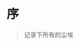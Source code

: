 # 序

> 记录下所有的尘埃

<!-- ## 大众创业 万众创新

李克强总理在 2014 年夏季达沃斯论坛上发出“大众创业，万众创新”的号召，势必在中国 960 万平方公里的土地上掀起“大众创业、草根创业”的新浪潮，形成“万众创新”的新势态。

2015 年 9 月从公司提出辞呈，开始思考未来如何更好地实现精神追求和自身价值，于是迈出了创造财富的新进程。

## 创业之路 艰险且阻

大多数从事软件研发出身的创业者，开始时选择的路径大抵逃不过服务外包的形式，我同样如此坠入深渊。
团队核心成员的培养、服务订单的来源、办公场所的选址、政府服务政策的倾斜点和力度等等，都需要一一去思考。 -->

<!-- 从我作为曾经打工者的角度来看，培养团队核心成员是简单易行的事情，毕竟不用去考虑人员薪资问题，实属不行也可以做些思想工作清退不合格的人选。但当公司是属于自己时，这个问题显然没有那么简单。曾经有专业的 HR 团队为你排忧解难，现在只有自己。

曾经招聘过一名 UI 设计人员，学历不高，但胜在行伍出身，我浅显的认为技能不行还尚可培养。前前后后分配了多项任务，包含定义“**应用设计规范、使用已定义好的规范进行不同应用的设计**”，很显然这并不是他之所长。本着培养的心态（现在看来则是心慈手软）开始安排他自行学习，无论是上班还是下班，我都付出了不菲的代价。终究在一个月后矛盾凸显，似乎任何设计任务经他之手能够做的一团糟，我才猛然意识到应该淘汰他了。 -->

<!-- [待续] -->